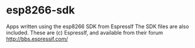 esp8266-sdk
================

Apps written using the esp8266 SDK from EspressIf
The SDK files are also included. These are (c) EspressIf, and available from their forum
http://bbs.espressif.com/
